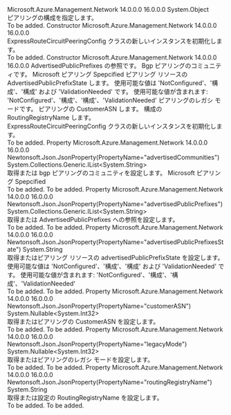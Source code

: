 <Type Name="ExpressRouteCircuitPeeringConfig" FullName="Microsoft.Azure.Management.Network.Models.ExpressRouteCircuitPeeringConfig">
  <TypeSignature Language="C#" Value="public class ExpressRouteCircuitPeeringConfig" />
  <TypeSignature Language="ILAsm" Value=".class public auto ansi beforefieldinit ExpressRouteCircuitPeeringConfig extends System.Object" />
  <TypeSignature Language="DocId" Value="T:Microsoft.Azure.Management.Network.Models.ExpressRouteCircuitPeeringConfig" />
  <TypeSignature Language="VB.NET" Value="Public Class ExpressRouteCircuitPeeringConfig" />
  <TypeSignature Language="F#" Value="type ExpressRouteCircuitPeeringConfig = class" />
  <AssemblyInfo>
    <AssemblyName>Microsoft.Azure.Management.Network</AssemblyName>
    <AssemblyVersion>14.0.0.0</AssemblyVersion>
    <AssemblyVersion>16.0.0.0</AssemblyVersion>
  </AssemblyInfo>
  <Base>
    <BaseTypeName>System.Object</BaseTypeName>
  </Base>
  <Interfaces />
  <Docs>
    <summary>
            ピアリングの構成を指定します。
            </summary>
    <remarks>To be added.</remarks>
  </Docs>
  <Members>
    <Member MemberName=".ctor">
      <MemberSignature Language="C#" Value="public ExpressRouteCircuitPeeringConfig ();" />
      <MemberSignature Language="ILAsm" Value=".method public hidebysig specialname rtspecialname instance void .ctor() cil managed" />
      <MemberSignature Language="DocId" Value="M:Microsoft.Azure.Management.Network.Models.ExpressRouteCircuitPeeringConfig.#ctor" />
      <MemberSignature Language="VB.NET" Value="Public Sub New ()" />
      <MemberType>Constructor</MemberType>
      <AssemblyInfo>
        <AssemblyName>Microsoft.Azure.Management.Network</AssemblyName>
        <AssemblyVersion>14.0.0.0</AssemblyVersion>
        <AssemblyVersion>16.0.0.0</AssemblyVersion>
      </AssemblyInfo>
      <Parameters />
      <Docs>
        <summary>
            ExpressRouteCircuitPeeringConfig クラスの新しいインスタンスを初期化します。
            </summary>
        <remarks>To be added.</remarks>
      </Docs>
    </Member>
    <Member MemberName=".ctor">
      <MemberSignature Language="C#" Value="public ExpressRouteCircuitPeeringConfig (System.Collections.Generic.IList&lt;string&gt; advertisedPublicPrefixes = null, System.Collections.Generic.IList&lt;string&gt; advertisedCommunities = null, string advertisedPublicPrefixesState = null, Nullable&lt;int&gt; legacyMode = null, Nullable&lt;int&gt; customerASN = null, string routingRegistryName = null);" />
      <MemberSignature Language="ILAsm" Value=".method public hidebysig specialname rtspecialname instance void .ctor(class System.Collections.Generic.IList`1&lt;string&gt; advertisedPublicPrefixes, class System.Collections.Generic.IList`1&lt;string&gt; advertisedCommunities, string advertisedPublicPrefixesState, valuetype System.Nullable`1&lt;int32&gt; legacyMode, valuetype System.Nullable`1&lt;int32&gt; customerASN, string routingRegistryName) cil managed" />
      <MemberSignature Language="DocId" Value="M:Microsoft.Azure.Management.Network.Models.ExpressRouteCircuitPeeringConfig.#ctor(System.Collections.Generic.IList{System.String},System.Collections.Generic.IList{System.String},System.String,System.Nullable{System.Int32},System.Nullable{System.Int32},System.String)" />
      <MemberSignature Language="VB.NET" Value="Public Sub New (Optional advertisedPublicPrefixes As IList(Of String) = null, Optional advertisedCommunities As IList(Of String) = null, Optional advertisedPublicPrefixesState As String = null, Optional legacyMode As Nullable(Of Integer) = null, Optional customerASN As Nullable(Of Integer) = null, Optional routingRegistryName As String = null)" />
      <MemberSignature Language="F#" Value="new Microsoft.Azure.Management.Network.Models.ExpressRouteCircuitPeeringConfig : System.Collections.Generic.IList&lt;string&gt; * System.Collections.Generic.IList&lt;string&gt; * string * Nullable&lt;int&gt; * Nullable&lt;int&gt; * string -&gt; Microsoft.Azure.Management.Network.Models.ExpressRouteCircuitPeeringConfig" Usage="new Microsoft.Azure.Management.Network.Models.ExpressRouteCircuitPeeringConfig (advertisedPublicPrefixes, advertisedCommunities, advertisedPublicPrefixesState, legacyMode, customerASN, routingRegistryName)" />
      <MemberType>Constructor</MemberType>
      <AssemblyInfo>
        <AssemblyName>Microsoft.Azure.Management.Network</AssemblyName>
        <AssemblyVersion>14.0.0.0</AssemblyVersion>
        <AssemblyVersion>16.0.0.0</AssemblyVersion>
      </AssemblyInfo>
      <Parameters>
        <Parameter Name="advertisedPublicPrefixes" Type="System.Collections.Generic.IList&lt;System.String&gt;" />
        <Parameter Name="advertisedCommunities" Type="System.Collections.Generic.IList&lt;System.String&gt;" />
        <Parameter Name="advertisedPublicPrefixesState" Type="System.String" />
        <Parameter Name="legacyMode" Type="System.Nullable&lt;System.Int32&gt;" />
        <Parameter Name="customerASN" Type="System.Nullable&lt;System.Int32&gt;" />
        <Parameter Name="routingRegistryName" Type="System.String" />
      </Parameters>
      <Docs>
        <param name="advertisedPublicPrefixes">AdvertisedPublicPrefixes の参照です。</param>
        <param name="advertisedCommunities">Bgp ピアリングのコミュニティです。
            Microsoft ピアリング Spepcified</param>
        <param name="advertisedPublicPrefixesState">ピアリング リソースの AdvertisedPublicPrefixState します。 使用可能な値は 'NotConfigured'、'構成'、'構成' および 'ValidationNeeded' です。 使用可能な値が含まれます: 'NotConfigured'、'構成'、'構成'、'ValidationNeeded'</param>
        <param name="legacyMode">ピアリングのレガシ モードです。</param>
        <param name="customerASN">ピアリングの CustomerASN します。</param>
        <param name="routingRegistryName">構成の RoutingRegistryName します。</param>
        <summary>
            ExpressRouteCircuitPeeringConfig クラスの新しいインスタンスを初期化します。
            </summary>
        <remarks>To be added.</remarks>
      </Docs>
    </Member>
    <Member MemberName="AdvertisedCommunities">
      <MemberSignature Language="C#" Value="public System.Collections.Generic.IList&lt;string&gt; AdvertisedCommunities { get; set; }" />
      <MemberSignature Language="ILAsm" Value=".property instance class System.Collections.Generic.IList`1&lt;string&gt; AdvertisedCommunities" />
      <MemberSignature Language="DocId" Value="P:Microsoft.Azure.Management.Network.Models.ExpressRouteCircuitPeeringConfig.AdvertisedCommunities" />
      <MemberSignature Language="VB.NET" Value="Public Property AdvertisedCommunities As IList(Of String)" />
      <MemberSignature Language="F#" Value="member this.AdvertisedCommunities : System.Collections.Generic.IList&lt;string&gt; with get, set" Usage="Microsoft.Azure.Management.Network.Models.ExpressRouteCircuitPeeringConfig.AdvertisedCommunities" />
      <MemberType>Property</MemberType>
      <AssemblyInfo>
        <AssemblyName>Microsoft.Azure.Management.Network</AssemblyName>
        <AssemblyVersion>14.0.0.0</AssemblyVersion>
        <AssemblyVersion>16.0.0.0</AssemblyVersion>
      </AssemblyInfo>
      <Attributes>
        <Attribute>
          <AttributeName>Newtonsoft.Json.JsonProperty(PropertyName="advertisedCommunities")</AttributeName>
        </Attribute>
      </Attributes>
      <ReturnValue>
        <ReturnType>System.Collections.Generic.IList&lt;System.String&gt;</ReturnType>
      </ReturnValue>
      <Docs>
        <summary>
            取得または bgp ピアリングのコミュニティを設定します。 Microsoft ピアリング Spepcified
            </summary>
        <value>To be added.</value>
        <remarks>To be added.</remarks>
      </Docs>
    </Member>
    <Member MemberName="AdvertisedPublicPrefixes">
      <MemberSignature Language="C#" Value="public System.Collections.Generic.IList&lt;string&gt; AdvertisedPublicPrefixes { get; set; }" />
      <MemberSignature Language="ILAsm" Value=".property instance class System.Collections.Generic.IList`1&lt;string&gt; AdvertisedPublicPrefixes" />
      <MemberSignature Language="DocId" Value="P:Microsoft.Azure.Management.Network.Models.ExpressRouteCircuitPeeringConfig.AdvertisedPublicPrefixes" />
      <MemberSignature Language="VB.NET" Value="Public Property AdvertisedPublicPrefixes As IList(Of String)" />
      <MemberSignature Language="F#" Value="member this.AdvertisedPublicPrefixes : System.Collections.Generic.IList&lt;string&gt; with get, set" Usage="Microsoft.Azure.Management.Network.Models.ExpressRouteCircuitPeeringConfig.AdvertisedPublicPrefixes" />
      <MemberType>Property</MemberType>
      <AssemblyInfo>
        <AssemblyName>Microsoft.Azure.Management.Network</AssemblyName>
        <AssemblyVersion>14.0.0.0</AssemblyVersion>
        <AssemblyVersion>16.0.0.0</AssemblyVersion>
      </AssemblyInfo>
      <Attributes>
        <Attribute>
          <AttributeName>Newtonsoft.Json.JsonProperty(PropertyName="advertisedPublicPrefixes")</AttributeName>
        </Attribute>
      </Attributes>
      <ReturnValue>
        <ReturnType>System.Collections.Generic.IList&lt;System.String&gt;</ReturnType>
      </ReturnValue>
      <Docs>
        <summary>
            取得または AdvertisedPublicPrefixes への参照を設定します。
            </summary>
        <value>To be added.</value>
        <remarks>To be added.</remarks>
      </Docs>
    </Member>
    <Member MemberName="AdvertisedPublicPrefixesState">
      <MemberSignature Language="C#" Value="public string AdvertisedPublicPrefixesState { get; set; }" />
      <MemberSignature Language="ILAsm" Value=".property instance string AdvertisedPublicPrefixesState" />
      <MemberSignature Language="DocId" Value="P:Microsoft.Azure.Management.Network.Models.ExpressRouteCircuitPeeringConfig.AdvertisedPublicPrefixesState" />
      <MemberSignature Language="VB.NET" Value="Public Property AdvertisedPublicPrefixesState As String" />
      <MemberSignature Language="F#" Value="member this.AdvertisedPublicPrefixesState : string with get, set" Usage="Microsoft.Azure.Management.Network.Models.ExpressRouteCircuitPeeringConfig.AdvertisedPublicPrefixesState" />
      <MemberType>Property</MemberType>
      <AssemblyInfo>
        <AssemblyName>Microsoft.Azure.Management.Network</AssemblyName>
        <AssemblyVersion>14.0.0.0</AssemblyVersion>
        <AssemblyVersion>16.0.0.0</AssemblyVersion>
      </AssemblyInfo>
      <Attributes>
        <Attribute>
          <AttributeName>Newtonsoft.Json.JsonProperty(PropertyName="advertisedPublicPrefixesState")</AttributeName>
        </Attribute>
      </Attributes>
      <ReturnValue>
        <ReturnType>System.String</ReturnType>
      </ReturnValue>
      <Docs>
        <summary>
            取得またはピアリング リソースの advertisedPublicPrefixState を設定します。
            使用可能な値は 'NotConfigured'、'構成'、'構成' および 'ValidationNeeded' です。 使用可能な値が含まれます: 'NotConfigured'、'構成'、'構成'、'ValidationNeeded'
            </summary>
        <value>To be added.</value>
        <remarks>To be added.</remarks>
      </Docs>
    </Member>
    <Member MemberName="CustomerASN">
      <MemberSignature Language="C#" Value="public Nullable&lt;int&gt; CustomerASN { get; set; }" />
      <MemberSignature Language="ILAsm" Value=".property instance valuetype System.Nullable`1&lt;int32&gt; CustomerASN" />
      <MemberSignature Language="DocId" Value="P:Microsoft.Azure.Management.Network.Models.ExpressRouteCircuitPeeringConfig.CustomerASN" />
      <MemberSignature Language="VB.NET" Value="Public Property CustomerASN As Nullable(Of Integer)" />
      <MemberSignature Language="F#" Value="member this.CustomerASN : Nullable&lt;int&gt; with get, set" Usage="Microsoft.Azure.Management.Network.Models.ExpressRouteCircuitPeeringConfig.CustomerASN" />
      <MemberType>Property</MemberType>
      <AssemblyInfo>
        <AssemblyName>Microsoft.Azure.Management.Network</AssemblyName>
        <AssemblyVersion>14.0.0.0</AssemblyVersion>
        <AssemblyVersion>16.0.0.0</AssemblyVersion>
      </AssemblyInfo>
      <Attributes>
        <Attribute>
          <AttributeName>Newtonsoft.Json.JsonProperty(PropertyName="customerASN")</AttributeName>
        </Attribute>
      </Attributes>
      <ReturnValue>
        <ReturnType>System.Nullable&lt;System.Int32&gt;</ReturnType>
      </ReturnValue>
      <Docs>
        <summary>
            取得またはピアリングの CustomerASN を設定します。
            </summary>
        <value>To be added.</value>
        <remarks>To be added.</remarks>
      </Docs>
    </Member>
    <Member MemberName="LegacyMode">
      <MemberSignature Language="C#" Value="public Nullable&lt;int&gt; LegacyMode { get; set; }" />
      <MemberSignature Language="ILAsm" Value=".property instance valuetype System.Nullable`1&lt;int32&gt; LegacyMode" />
      <MemberSignature Language="DocId" Value="P:Microsoft.Azure.Management.Network.Models.ExpressRouteCircuitPeeringConfig.LegacyMode" />
      <MemberSignature Language="VB.NET" Value="Public Property LegacyMode As Nullable(Of Integer)" />
      <MemberSignature Language="F#" Value="member this.LegacyMode : Nullable&lt;int&gt; with get, set" Usage="Microsoft.Azure.Management.Network.Models.ExpressRouteCircuitPeeringConfig.LegacyMode" />
      <MemberType>Property</MemberType>
      <AssemblyInfo>
        <AssemblyName>Microsoft.Azure.Management.Network</AssemblyName>
        <AssemblyVersion>14.0.0.0</AssemblyVersion>
        <AssemblyVersion>16.0.0.0</AssemblyVersion>
      </AssemblyInfo>
      <Attributes>
        <Attribute>
          <AttributeName>Newtonsoft.Json.JsonProperty(PropertyName="legacyMode")</AttributeName>
        </Attribute>
      </Attributes>
      <ReturnValue>
        <ReturnType>System.Nullable&lt;System.Int32&gt;</ReturnType>
      </ReturnValue>
      <Docs>
        <summary>
            取得またはピアリングのレガシ モードを設定します。
            </summary>
        <value>To be added.</value>
        <remarks>To be added.</remarks>
      </Docs>
    </Member>
    <Member MemberName="RoutingRegistryName">
      <MemberSignature Language="C#" Value="public string RoutingRegistryName { get; set; }" />
      <MemberSignature Language="ILAsm" Value=".property instance string RoutingRegistryName" />
      <MemberSignature Language="DocId" Value="P:Microsoft.Azure.Management.Network.Models.ExpressRouteCircuitPeeringConfig.RoutingRegistryName" />
      <MemberSignature Language="VB.NET" Value="Public Property RoutingRegistryName As String" />
      <MemberSignature Language="F#" Value="member this.RoutingRegistryName : string with get, set" Usage="Microsoft.Azure.Management.Network.Models.ExpressRouteCircuitPeeringConfig.RoutingRegistryName" />
      <MemberType>Property</MemberType>
      <AssemblyInfo>
        <AssemblyName>Microsoft.Azure.Management.Network</AssemblyName>
        <AssemblyVersion>14.0.0.0</AssemblyVersion>
        <AssemblyVersion>16.0.0.0</AssemblyVersion>
      </AssemblyInfo>
      <Attributes>
        <Attribute>
          <AttributeName>Newtonsoft.Json.JsonProperty(PropertyName="routingRegistryName")</AttributeName>
        </Attribute>
      </Attributes>
      <ReturnValue>
        <ReturnType>System.String</ReturnType>
      </ReturnValue>
      <Docs>
        <summary>
            取得または設定の RoutingRegistryName を設定します。
            </summary>
        <value>To be added.</value>
        <remarks>To be added.</remarks>
      </Docs>
    </Member>
  </Members>
</Type>